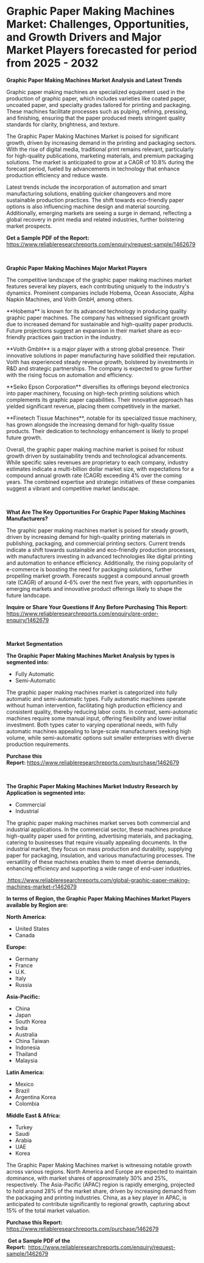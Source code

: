 <p><h1>Graphic Paper Making Machines Market: Challenges, Opportunities, and Growth Drivers and Major Market Players forecasted for period from 2025 - 2032</h1></p><p><strong>Graphic Paper Making Machines Market Analysis and Latest Trends</strong></p>
<p><p>Graphic paper making machines are specialized equipment used in the production of graphic paper, which includes varieties like coated paper, uncoated paper, and specialty grades tailored for printing and packaging. These machines facilitate processes such as pulping, refining, pressing, and finishing, ensuring that the paper produced meets stringent quality standards for clarity, brightness, and texture.</p><p>The Graphic Paper Making Machines Market is poised for significant growth, driven by increasing demand in the printing and packaging sectors. With the rise of digital media, traditional print remains relevant, particularly for high-quality publications, marketing materials, and premium packaging solutions. The market is anticipated to grow at a CAGR of 10.8% during the forecast period, fueled by advancements in technology that enhance production efficiency and reduce waste.</p><p>Latest trends include the incorporation of automation and smart manufacturing solutions, enabling quicker changeovers and more sustainable production practices. The shift towards eco-friendly paper options is also influencing machine design and material sourcing. Additionally, emerging markets are seeing a surge in demand, reflecting a global recovery in print media and related industries, further bolstering market prospects.</p></p>
<p><strong>Get a Sample PDF of the Report:&nbsp;</strong> <a href="https://www.reliableresearchreports.com/enquiry/request-sample/1462679?utm_campaign=2883&utm_medium=2&utm_source=Github&utm_content=ia&utm_term=16042025&utm_id=graphic-paper-making-machines">https://www.reliableresearchreports.com/enquiry/request-sample/1462679</a></p>
<p>&nbsp;</p>
<p><strong>Graphic Paper Making Machines Major Market Players</strong></p>
<p><p>The competitive landscape of the graphic paper making machines market features several key players, each contributing uniquely to the industry's dynamics. Prominent companies include Hobema, Ocean Associate, Alpha Napkin Machines, and Voith GmbH, among others.</p><p>**Hobema** is known for its advanced technology in producing quality graphic paper machines. The company has witnessed significant growth due to increased demand for sustainable and high-quality paper products. Future projections suggest an expansion in their market share as eco-friendly practices gain traction in the industry.</p><p>**Voith GmbH** is a major player with a strong global presence. Their innovative solutions in paper manufacturing have solidified their reputation. Voith has experienced steady revenue growth, bolstered by investments in R&D and strategic partnerships. The company is expected to grow further with the rising focus on automation and efficiency.</p><p>**Seiko Epson Corporation** diversifies its offerings beyond electronics into paper machinery, focusing on high-tech printing solutions which complements its graphic paper capabilities. Their innovative approach has yielded significant revenue, placing them competitively in the market.</p><p>**Finetech Tissue Machines**, notable for its specialized tissue machinery, has grown alongside the increasing demand for high-quality tissue products. Their dedication to technology enhancement is likely to propel future growth.</p><p>Overall, the graphic paper making machine market is poised for robust growth driven by sustainability trends and technological advancements. While specific sales revenues are proprietary to each company, industry estimates indicate a multi-billion dollar market size, with expectations for a compound annual growth rate (CAGR) exceeding 4% over the coming years. The combined expertise and strategic initiatives of these companies suggest a vibrant and competitive market landscape.</p></p>
<p>&nbsp;</p>
<p><strong>What Are The Key Opportunities For Graphic Paper Making Machines Manufacturers?</strong></p>
<p><p>The graphic paper making machines market is poised for steady growth, driven by increasing demand for high-quality printing materials in publishing, packaging, and commercial printing sectors. Current trends indicate a shift towards sustainable and eco-friendly production processes, with manufacturers investing in advanced technologies like digital printing and automation to enhance efficiency. Additionally, the rising popularity of e-commerce is boosting the need for packaging solutions, further propelling market growth. Forecasts suggest a compound annual growth rate (CAGR) of around 4-6% over the next five years, with opportunities in emerging markets and innovative product offerings likely to shape the future landscape.</p></p>
<p><strong>Inquire or Share Your Questions If Any Before Purchasing This Report:</strong> <a href="https://www.reliableresearchreports.com/enquiry/pre-order-enquiry/1462679?utm_campaign=2883&utm_medium=2&utm_source=Github&utm_content=ia&utm_term=16042025&utm_id=graphic-paper-making-machines">https://www.reliableresearchreports.com/enquiry/pre-order-enquiry/1462679</a></p>
<p>&nbsp;</p>
<p><strong>Market Segmentation</strong></p>
<p><strong>The Graphic Paper Making Machines Market Analysis by types is segmented into:</strong></p>
<p><ul><li>Fully Automatic</li><li>Semi-Automatic</li></ul></p>
<p><p>The graphic paper making machines market is categorized into fully automatic and semi-automatic types. Fully automatic machines operate without human intervention, facilitating high production efficiency and consistent quality, thereby reducing labor costs. In contrast, semi-automatic machines require some manual input, offering flexibility and lower initial investment. Both types cater to varying operational needs, with fully automatic machines appealing to large-scale manufacturers seeking high volume, while semi-automatic options suit smaller enterprises with diverse production requirements.</p></p>
<p><strong>Purchase this Report:&nbsp;</strong><a href="https://www.reliableresearchreports.com/purchase/1462679?utm_campaign=2883&utm_medium=2&utm_source=Github&utm_content=ia&utm_term=16042025&utm_id=graphic-paper-making-machines">https://www.reliableresearchreports.com/purchase/1462679</a></p>
<p>&nbsp;</p>
<p><strong>The Graphic Paper Making Machines Market Industry Research by Application is segmented into:</strong></p>
<p><ul><li>Commercial</li><li>Industrial</li></ul></p>
<p><p>The graphic paper making machines market serves both commercial and industrial applications. In the commercial sector, these machines produce high-quality paper used for printing, advertising materials, and packaging, catering to businesses that require visually appealing documents. In the industrial market, they focus on mass production and durability, supplying paper for packaging, insulation, and various manufacturing processes. The versatility of these machines enables them to meet diverse demands, enhancing efficiency and supporting a wide range of end-user industries.</p></p>
<p><a href="https://www.reliableresearchreports.com/global-graphic-paper-making-machines-market-r1462679?utm_campaign=2883&utm_medium=2&utm_source=Github&utm_content=ia&utm_term=16042025&utm_id=graphic-paper-making-machines">&nbsp;https://www.reliableresearchreports.com/global-graphic-paper-making-machines-market-r1462679</a></p>
<p><strong>In terms of Region, the Graphic Paper Making Machines Market Players available by Region are:</strong></p>
<p>
    <p> <strong> North America: </strong>
        <ul>
            <li>United States</li>
            <li>Canada</li>
        </ul>
        </p> 
    <p> <strong> Europe: </strong>
        <ul>
            <li>Germany</li>
            <li>France</li>
            <li>U.K.</li>
            <li>Italy</li>
            <li>Russia</li>
        </ul>
        </p> 
    <p> <strong> Asia-Pacific: </strong>
        <ul>
            <li>China</li>
            <li>Japan</li>
            <li>South Korea</li>
            <li>India</li>
            <li>Australia</li>
            <li>China Taiwan</li>
            <li>Indonesia</li>
            <li>Thailand</li>
            <li>Malaysia</li>
        </ul>
        </p> 
    <p> <strong> Latin America: </strong>
        <ul>
            <li>Mexico</li>
            <li>Brazil</li>
            <li>Argentina Korea</li>
            <li>Colombia</li>
        </ul>
        </p> 
    <p> <strong> Middle East & Africa: </strong>
        <ul>
            <li>Turkey</li>
            <li>Saudi</li>
            <li>Arabia</li>
            <li>UAE</li>
            <li>Korea</li>
        </ul>
    </p>
    </p>
<p><p>The Graphic Paper Making Machines market is witnessing notable growth across various regions. North America and Europe are expected to maintain dominance, with market shares of approximately 30% and 25%, respectively. The Asia-Pacific (APAC) region is rapidly emerging, projected to hold around 28% of the market share, driven by increasing demand from the packaging and printing industries. China, as a key player in APAC, is anticipated to contribute significantly to regional growth, capturing about 15% of the total market valuation.</p></p>
<p><strong>Purchase this Report: </strong><a href="https://www.reliableresearchreports.com/purchase/1462679?utm_campaign=2883&utm_medium=2&utm_source=Github&utm_content=ia&utm_term=16042025&utm_id=graphic-paper-making-machines">https://www.reliableresearchreports.com/purchase/1462679</a></p>
<p>&nbsp;<strong>Get a Sample PDF of the Report:&nbsp;&nbsp;</strong><a href="https://www.reliableresearchreports.com/enquiry/request-sample/1462679?utm_campaign=2883&utm_medium=2&utm_source=Github&utm_content=ia&utm_term=16042025&utm_id=graphic-paper-making-machines">https://www.reliableresearchreports.com/enquiry/request-sample/1462679</a></p>
<p><strong></strong></p>
<p><p></p><p></p><p></p></p>